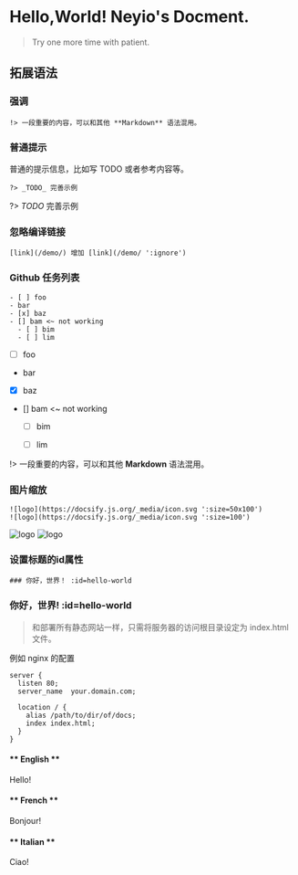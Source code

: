 
# Hello,World! Neyio's Docment.

> Try one more time with patient.

## 拓展语法


### 强调

```
!> 一段重要的内容，可以和其他 **Markdown** 语法混用。
```

### 普通提示
普通的提示信息，比如写 TODO 或者参考内容等。

```
?> _TODO_ 完善示例
```

?> _TODO_ 完善示例

### 忽略编译链接

```
[link](/demo/) 增加 [link](/demo/ ':ignore')

```

### Github 任务列表

```
- [ ] foo
- bar
- [x] baz
- [] bam <~ not working
  - [ ] bim
  - [ ] lim
```

- [ ] foo
- bar
- [x] baz
- [] bam <~ not working
  - [ ] bim
  - [ ] lim


!> 一段重要的内容，可以和其他 **Markdown** 语法混用。

### 图片缩放

```
![logo](https://docsify.js.org/_media/icon.svg ':size=50x100')
![logo](https://docsify.js.org/_media/icon.svg ':size=100')
```

![logo](https://docsify.js.org/_media/icon.svg ':size=50x100')
![logo](https://docsify.js.org/_media/icon.svg ':size=100')


### 设置标题的id属性

```
### 你好，世界！ :id=hello-world
```

### 你好，世界! :id=hello-world


> 和部署所有静态网站一样，只需将服务器的访问根目录设定为 index.html 文件。

例如 nginx 的配置

```
server {
  listen 80;
  server_name  your.domain.com;

  location / {
    alias /path/to/dir/of/docs;
    index index.html;
  }
}
```

<!-- tabs:start -->

#### ** English **

Hello!

#### ** French **

Bonjour!

#### ** Italian **

Ciao!

<!-- tabs:end -->